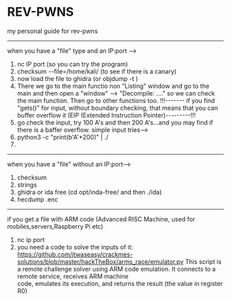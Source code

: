 # REV-PWNS
my personal guide for rev-pwns

------------------------------------------------------------------------------------------------------------------------
when you have a "file" type and an IP:port -->
1. nc IP port (so you can try the program)
2. checksum --file=/home/kali/<thefile>  (to see if there is a canary)
3. now load the file to ghidra  (or objdump -t <filename>) 
4. There we go to the main functio non "Listing" window and go to the main and then open a "window" --> "Decompile: ...."
   so we can check the main function. Then go to other functions too.
!!!------- if you find "gets()" for input, without boundary checking, that means that you can buffer overflow it (EIP (Extended Instruction Pointer)---------!!!
5. go check the input, try 100 A's and then 200 A's...and you may find if there is a baffer overflow.
                            simple input tries-->
6. python3 -c "print(b'A'*200)" | ./<filename>
7. 

-------------------------------------------------------------------------------------------------------------------------
when you have a "file" without an IP:port-->
1. checksum
2. strings
3. ghidra or ida free  (cd opt/inda-free/ and then ./ida)
4. hecdump <filename>.enc


-----------------------------------------------------------------------------------------------------------------------
if you get a file with ARM code (Advanced RISC Machine, used for mobiles,servers,Raspberry Pi etc)
1. nc ip port
2. you need a code to solve the inputs of it:
   https://github.com/itwaseasy/crackmes-solutions/blob/master/hackTheBox/arms_race/emulator.py
   This script is a remote challenge solver using ARM code emulation. It connects to a remote service, receives ARM machine    
   code, emulates its execution, and returns the result (the value in register R0)


